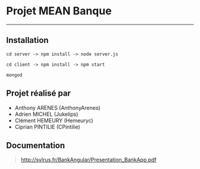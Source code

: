 # Projet MEAN Banque
___
## Installation
```
cd server -> npm install -> node server.js
```
```
cd client -> npm install -> npm start
```
```
mongod
```

## Projet réalisé par

* Anthony ARENES (AnthonyArenes)
* Adrien MICHEL (Jukelips)
* Clément HEMEURY (Hemeuryc)
* Ciprian PINTILIE (CPintilie)

## Documentation

> http://sylrus.fr/BankAngular/Presentation_BankApp.pdf
